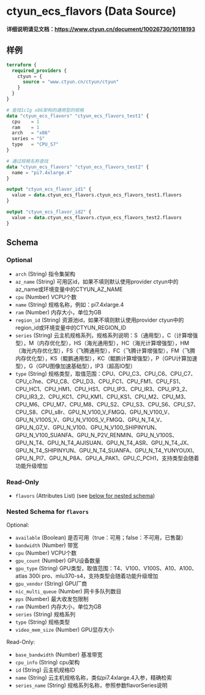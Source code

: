 # ctyun_ecs_flavors (Data Source)
**详细说明请见文档：https://www.ctyun.cn/document/10026730/10118193**



## 样例

```terraform
terraform {
  required_providers {
    ctyun = {
      source = "www.ctyun.cn/ctyun/ctyun"
    }
  }
}

# 查找1c1g x86架构的通用型的规格
data "ctyun_ecs_flavors" "ctyun_ecs_flavors_test1" {
  cpu    = 1
  ram    = 1
  arch   = "x86"
  series = "S"
  type   = "CPU_S7"
}

# 通过规格名称查找
data "ctyun_ecs_flavors" "ctyun_ecs_flavors_test2" {
  name = "pi7.4xlarge.4"
}

output "ctyun_ecs_flavor_id1" {
  value = data.ctyun_ecs_flavors.ctyun_ecs_flavors_test1.flavors
}

output "ctyun_ecs_flavor_id2" {
  value = data.ctyun_ecs_flavors.ctyun_ecs_flavors_test2.flavors
}
```

<!-- schema generated by tfplugindocs -->
## Schema

### Optional

- `arch` (String) 指令集架构
- `az_name` (String) 可用区id，如果不填则默认使用provider ctyun中的az_name或环境变量中的CTYUN_AZ_NAME
- `cpu` (Number) VCPU个数
- `name` (String) 规格名称，例如：pi7.4xlarge.4
- `ram` (Number) 内存大小，单位为GB
- `region_id` (String) 资源池id，如果不填则默认使用provider ctyun中的region_id或环境变量中的CTYUN_REGION_ID
- `series` (String) 云主机规格系列，规格系列说明：S（通用型），C（计算增强型），M（内存优化型），HS（海光通用型），HC（海光计算增强型），HM（海光内存优化型），FS（飞腾通用型），FC（飞腾计算增强型），FM（飞腾内存优化型），KS（鲲鹏通用型），KC（鲲鹏计算增强型），P（GPU计算加速型），G（GPU图像加速基础型），IP3（超高IO型）
- `type` (String) 规格类型，取值范围：CPU、CPU_C3、CPU_C6、CPU_C7、CPU_c7ne、CPU_C8、CPU_D3、CPU_FC1、CPU_FM1、CPU_FS1、CPU_HC1、CPU_HM1、CPU_HS1、CPU_IP3、CPU_IR3、CPU_IP3_2、CPU_IR3_2、CPU_KC1、CPU_KM1、CPU_KS1、CPU_M2、CPU_M3、CPU_M6、CPU_M7、CPU_M8、CPU_S2、CPU_S3、CPU_S6、CPU_S7、CPU_S8、CPU_s8r、GPU_N_V100_V_FMGQ、GPU_N_V100_V、GPU_N_V100S_V、GPU_N_V100S_V_FMGQ、GPU_N_T4_V、GPU_N_G7_V、GPU_N_V100、GPU_N_V100_SHIPINYUN、GPU_N_V100_SUANFA、GPU_N_P2V_RENMIN、GPU_N_V100S、GPU_N_T4、GPU_N_T4_AIJISUAN、GPU_N_T4_ASR、GPU_N_T4_JX、GPU_N_T4_SHIPINYUN、GPU_N_T4_SUANFA、GPU_N_T4_YUNYOUXI、GPU_N_PI7、GPU_N_P8A、GPU_A_PAK1、GPU_C_PCH1，支持类型会随着功能升级增加

### Read-Only

- `flavors` (Attributes List) (see [below for nested schema](#nestedatt--flavors))

<a id="nestedatt--flavors"></a>
### Nested Schema for `flavors`

Optional:

- `available` (Boolean) 是否可用（true：可用；false：不可用，已售罄）
- `bandwidth` (Number) 带宽
- `cpu` (Number) VCPU个数
- `gpu_count` (Number) GPU设备数量
- `gpu_type` (String) GPU类型，取值范围：T4、V100、V100S、A10、A100、atlas 300i pro、mlu370-s4，支持类型会随着功能升级增加
- `gpu_vendor` (String) GPU厂商
- `nic_multi_queue` (Number) 网卡多队列数目
- `pps` (Number) 最大收发包限制
- `ram` (Number) 内存大小，单位为GB
- `series` (String) 规格系列
- `type` (String) 规格类型
- `video_mem_size` (Number) GPU显存大小

Read-Only:

- `base_bandwidth` (Number) 基准带宽
- `cpu_info` (String) cpu架构
- `id` (String) 云主机规格ID
- `name` (String) 云主机规格名称，类似pi7.4xlarge.4入参，精确检索
- `series_name` (String) 规格系列名称，参照参数flavorSeries说明